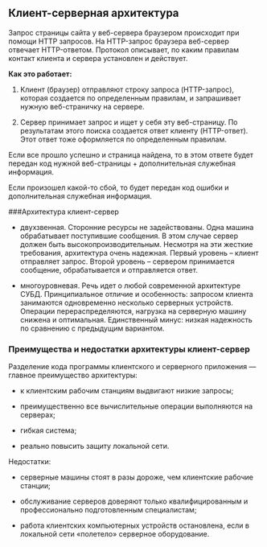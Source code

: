 ## Клиент-серверная архитектура

Запрос страницы сайта у веб-сервера браузером происходит при помощи HTTP запросов.
На HTTP-запрос браузера веб-сервер отвечает HTTP-ответом.
Протокол описывает, по каким правилам контакт клиента и сервера установлен и действует.

**Как это работает:**

1. Клиент (браузер) отправляют строку запроса (HTTP-запрос), которая создается по определенным 
   правилам, и запрашивает нужную веб-страничку на сервере.

2. Сервер принимает запрос и ищет у себя эту веб-страницу. По результатам этого поиска создается 
   ответ клиенту (HTTP-ответ).  Этот ответ тоже оформляется по определенным правилам.


Если все прошло успешно и страница найдена, то в этом ответе будет передан код нужной веб-страницы + дополнительная служебная информация.

Если произошел какой-то сбой, то будет передан код ошибки и дополнительная служебная информация.


###Архитектура клиент-сервер

- двухзвенная. Сторонние ресурсы не задействованы. Одна машина обрабатывает поступившие сообщения.
В этом случае сервер должен быть высокопроизводительным. Несмотря на эти жесткие требования, архитектура очень надежная. Первый уровень – клиент отправляет запрос. Второй уровень – сервером принимается сообщение, обрабатывается и отправляется ответ.

- многоуровневая. Речь идет о любой современной архитектуре СУБД. Принципиальное отличие и 
особенность: запросом клиента занимаются одновременно несколько серверных устройств. Операции перераспределяются, нагрузка на серверную машину снижена и оптимальная. Единственный минус: низкая надежность по сравнению с предыдущим вариантом.

### Преимущества и недостатки архитектуры клиент-сервер
Разделение кода программы клиентского и серверного приложения — главное преимущество 
архитектуры:

- к клиентским рабочим станциям выдвигают низкие запросы;

- преимущественно все вычислительные операции выполняются на серверах;

- гибкая система;

- реально повысить защиту локальной сети.

Недостатки:

- серверные машины стоят в разы дороже, чем клиентские рабочие станции;

- обслуживание серверов доверяют только квалифицированным и профессионально подготовленным 
  специалистам;

- работа клиентских компьютерных устройств остановлена, если в локальной сети «полетело» 
  серверное оборудование.

